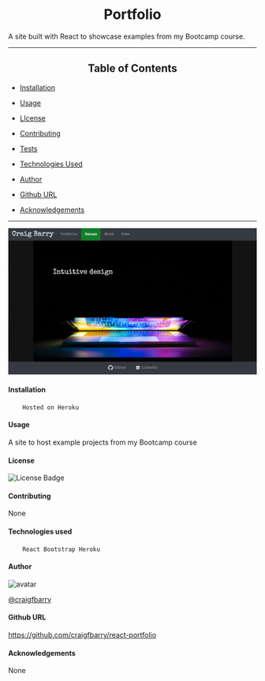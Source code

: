 
# <div align="center">Portfolio</div>


 A site built with React to showcase examples from my Bootcamp course.

*****
## <div align="center">Table of Contents</div>

* [Installation](https://github.com/craigfbarry/react-portfolio#installation)

* [Usage](https://github.com/craigfbarry/react-portfolio#usage)

* [LIcense](https://github.com/craigfbarry/react-portfolior#license)

* [Contributing](https://github.com/craigfbarry/react-portfolio#contributing)

* [Tests](https://github.com/craigfbarry/react-portfolio#testing-framework)

* [Technologies Used](https://github.com/craigfbarry/react-portfolio#technologies-used)

* [Author](https://github.com/craigfbarry/react-portfolio#author)

* [Github URL](https://github.com/craigfbarry/react-portfolio#github)

* [Acknowledgements](https://github.com/craigfbarry/react-portfolior#acknowledgements)



*****
![react-portfolio](/public/assets/react-portfolio.png)

#### Installation

        Hosted on Heroku

#### Usage

A site to host example projects from my Bootcamp course

#### License

![License Badge](https://img.shields.io/badge/Licence-mit-green)

#### Contributing

None

#### Technologies used

        React Bootstrap Heroku

#### Author

<img src="https://avatars0.githubusercontent.com/u/59948059?v=4" alt="avatar" width="100" height="100">

[@craigfbarry](https://github.com/craigfbarry/)

#### Github URL

https://github.com/craigfbarry/react-portfolio

#### Acknowledgements

None


    